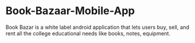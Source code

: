 # Book-Bazaar-Mobile-App
Book Bazar is a white label android application that lets users buy, sell, and rent all the college educational needs like books, notes, equipment.
